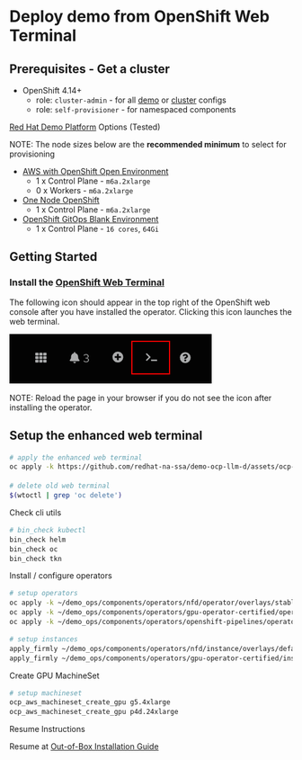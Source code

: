 # Deploy demo from OpenShift Web Terminal

## Prerequisites - Get a cluster

- OpenShift 4.14+
  - role: `cluster-admin` - for all [demo](demos) or [cluster](clusters) configs
  - role: `self-provisioner` - for namespaced components

[Red Hat Demo Platform](https://demo.redhat.com) Options (Tested)

NOTE: The node sizes below are the **recommended minimum** to select for provisioning

- <a href="https://demo.redhat.com/catalog?item=babylon-catalog-prod/sandboxes-gpte.sandbox-ocp.prod&utm_source=webapp&utm_medium=share-link" target="_blank">AWS with OpenShift Open Environment</a>
  - 1 x Control Plane - `m6a.2xlarge`
  - 0 x Workers - `m6a.2xlarge`
- <a href="https://demo.redhat.com/catalog?item=babylon-catalog-prod/sandboxes-gpte.ocp4-single-node.prod&utm_source=webapp&utm_medium=share-link" target="_blank">One Node OpenShift</a>
  - 1 x Control Plane - `m6a.2xlarge`
- <a href="https://catalog.demo.redhat.com/catalog?item=babylon-catalog-prod/openshift-cnv.ocp4-cnv-gitops.prod&utm_source=webapp&utm_medium=share-link" target="_blank">OpenShift GitOps Blank Environment</a>
  - 1 x Control Plane - `16 cores`, `64Gi`

## Getting Started

### Install the [OpenShift Web Terminal](https://docs.openshift.com/container-platform/4.12/web_console/web_terminal/installing-web-terminal.html)

The following icon should appear in the top right of the OpenShift web console after you have installed the operator. Clicking this icon launches the web terminal.

![Web Terminal](docs/images/web-terminal.png "Web Terminal")

NOTE: Reload the page in your browser if you do not see the icon after installing the operator.

## Setup the enhanced web terminal

```sh
# apply the enhanced web terminal
oc apply -k https://github.com/redhat-na-ssa/demo-ocp-llm-d/assets/ocp-web-terminal

# delete old web terminal
$(wtoctl | grep 'oc delete')
```

Check cli utils

```sh
# bin_check kubectl
bin_check helm
bin_check oc
bin_check tkn
```

Install / configure operators

```sh
# setup operators
oc apply -k ~/demo_ops/components/operators/nfd/operator/overlays/stable/
oc apply -k ~/demo_ops/components/operators/gpu-operator-certified/operator/overlays/stable/
oc apply -k ~/demo_ops/components/operators/openshift-pipelines/operator/overlays/pipelines-1.20/
```

```sh
# setup instances
apply_firmly ~/demo_ops/components/operators/nfd/instance/overlays/default/
apply_firmly ~/demo_ops/components/operators/gpu-operator-certified/instance/overlays/default/
```

Create GPU MachineSet

```sh
# setup machineset
ocp_aws_machineset_create_gpu g5.4xlarge
ocp_aws_machineset_create_gpu p4d.24xlarge
```

Resume Instructions

Resume at [Out-of-Box Installation Guide](../../README.md#out-of-box-installation-guide)
